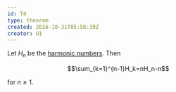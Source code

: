 ```yaml
---
id: T4
type: theorem
created: 2016-10-31T05:58:39Z
creator: U1
---
```

Let $H_n$ be the [harmonic numbers](D1#harmonic-number). Then

$$\sum_{k=1}^{n-1}H_k=nH_n-n$$

for $n\geq1$.
